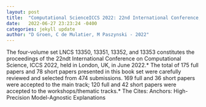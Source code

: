 ```yaml
---
layout: post
title:  "Computational ScienceICCS 2022: 22nd International Conference, London, UK, June 2123, 2022, Proceedings, Part I"
date:   2022-06-27 23:23:24 -0400
categories: jekyll update
author: "D Groen, C de Mulatier, M Paszynski - 2022"
---
```

The four-volume set LNCS 13350, 13351, 13352, and 13353 constitutes the proceedings of the 22ndt International Conference on Computational Science, ICCS 2022, held in London, UK, in June 2022.* The total of 175 full papers and 78 short papers presented in this book set were carefully reviewed and selected from 474 submissions. 169 full and 36 short papers were accepted to the main track; 120 full and 42 short papers were accepted to the workshops/thematic tracks.* The 
Cites: Anchors: High-Precision Model-Agnostic Explanations